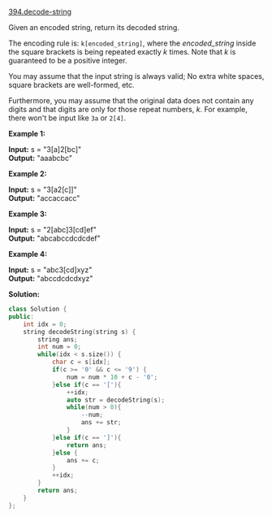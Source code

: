 [394.decode-string](https://leetcode.com/problems/decode-string/)  

Given an encoded string, return its decoded string.

The encoding rule is: `k[encoded_string]`, where the _encoded\_string_ inside the square brackets is being repeated exactly _k_ times. Note that _k_ is guaranteed to be a positive integer.

You may assume that the input string is always valid; No extra white spaces, square brackets are well-formed, etc.

Furthermore, you may assume that the original data does not contain any digits and that digits are only for those repeat numbers, _k_. For example, there won't be input like `3a` or `2[4]`.

**Example 1:**

**Input:** s = "3\[a\]2\[bc\]"  
**Output:** "aaabcbc"  

**Example 2:**

**Input:** s = "3\[a2\[c\]\]"  
**Output:** "accaccacc"  

**Example 3:**

**Input:** s = "2\[abc\]3\[cd\]ef"  
**Output:** "abcabccdcdcdef"  

**Example 4:**

**Input:** s = "abc3\[cd\]xyz"  
**Output:** "abccdcdcdxyz"  



**Solution:**  

```cpp
class Solution {
public:
    int idx = 0;
    string decodeString(string s) {
        string ans;
        int num = 0;
        while(idx < s.size()) {
            char c = s[idx];
            if(c >= '0' && c <= '9') {
                num = num * 10 + c - '0';
            }else if(c == '['){
                ++idx;
                auto str = decodeString(s);
                while(num > 0){
                    --num;
                    ans += str;
                }
            }else if(c == ']'){
                return ans;
            }else {
                ans += c;
            }
            ++idx;
        }
        return ans;
    }
};
```
      